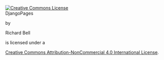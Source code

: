
<a rel="license" href="http://creativecommons.org/licenses/by-nc/4.0/deed.en_US">
<img alt="Creative Commons License" style="border-width:0" src="http://i.creativecommons.org/l/by-nc/4.0/88x31.png" />
</a>
<br />
<span xmlns:dct="http://purl.org/dc/terms/" property="dct:title">DjangoPages</span>

 by

 <span xmlns:cc="http://creativecommons.org/ns#" property="cc:attributionName">Richard Bell</span>

  is licensed under a

  <a rel="license" href="http://creativecommons.org/licenses/by-nc/4.0/deed.en_US">
  Creative Commons Attribution-NonCommercial 4.0 International License</a>.

